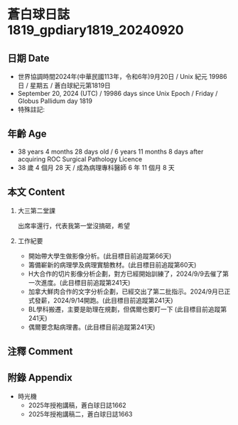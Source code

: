 [_metadata_:encoding]: - "utf-8"
[_metadata_:language]: - "zh-Hant-TW"
[_metadata_:fileformat]: - "markdown"
[_metadata_:MIME_type]: - "text/plain"
[_metadata_:markdown_version]: - "commonmark version 0.30"
[_metadata_:markdown_spec]: - "https://spec.commonmark.org/0.30/"

# 蒼白球日誌1819_gpdiary1819_20240920 #

## 日期 Date ##

* 世界協調時間2024年(中華民國113年，令和6年)9月20日 / Unix 紀元 19986 日 / 星期五 / 蒼白球紀元第1819日
* September 20, 2024 (UTC) / 19986 days since Unix Epoch / Friday / Globus Pallidum day 1819
* 特殊註記:

## 年齡 Age ##

* 38 years 4 months 28 days old / 6 years 11 months 8 days after acquiring ROC Surgical Pathology Licence
* 38 歲 4 個月 28 天 / 成為病理專科醫師 6 年 11 個月 8 天

## 本文 Content ##

1. 大三第二堂課

    出席率還行，代表我第一堂沒搞砸，希望

2. 工作紀要

    - 開始帶大學生做影像分析。(此目標目前追蹤第66天)
    - 籌備嶄新的病理學及病理實驗教材。(此目標目前追蹤第60天)
    - H大合作的切片影像分析企劃，對方已經開始訓練了，2024/9/9去催了第一次進度。(此目標目前追蹤第241天)
    - 加拿大鮮肉合作的文字分析企劃，已經交出了第二批指示。2024/9月已正式發薪，2024/9/14開跑。(此目標目前追蹤第241天)
    - BL學科搬遷，主要是助理在規劃，但偶爾也要盯一下 (此目標目前追蹤第241天)
    - 偶爾要念點病理書。(此目標目前追蹤第241天)

## 注釋 Comment ##


## 附錄 Appendix ##

* 時光機
    - 2025年授袍講稿，蒼白球日誌1662
    - 2025年授袍講稿二，蒼白球日誌1663
